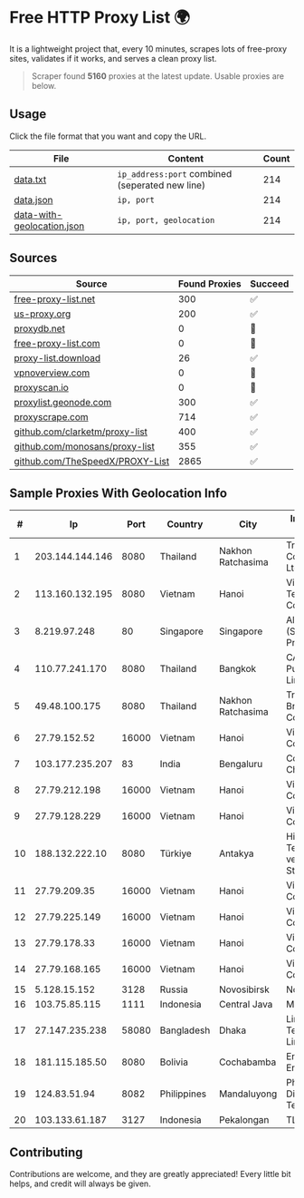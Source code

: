 
# Free HTTP Proxy List 🌍

It is a lightweight project that, every 10 minutes, scrapes lots of free-proxy sites, validates if it works, and serves a clean proxy list.


> Scraper found **5160** proxies at the latest update. Usable proxies are below.

## Usage

Click the file format that you want and copy the URL.


|File|Content|Count|
|----|-------|-----|
|[data.txt](https://raw.githubusercontent.com/themiralay/Proxy-List-World/master/data.txt)|`ip_address:port` combined (seperated new line)|214|
|[data.json](https://raw.githubusercontent.com/themiralay/Proxy-List-World/master/data.json)|`ip, port`|214|
|[data-with-geolocation.json](https://raw.githubusercontent.com/themiralay/Proxy-List-World/master/data-with-geolocation.json)|`ip, port, geolocation`|214|

## Sources

|Source|Found Proxies|Succeed|
|------|-------------|-------|
|[free-proxy-list.net](https://free-proxy-list.net)|300|✅|
|[us-proxy.org](https://www.us-proxy.org)|200|✅|
|[proxydb.net](http://proxydb.net)|0|🚫|
|[free-proxy-list.com](https://free-proxy-list.com/?page=&port=&type%5B%5D=http&type%5B%5D=https&up_time=0&search=Search)|0|🚫|
|[proxy-list.download](https://www.proxy-list.download/HTTP)|26|✅|
|[vpnoverview.com](https://vpnoverview.com/privacy/anonymous-browsing/free-proxy-servers)|0|🚫|
|[proxyscan.io](https://www.proxyscan.io)|0|🚫|
|[proxylist.geonode.com](https://proxylist.geonode.com/api/proxy-list?limit=300&page=1&sort_by=lastChecked&sort_type=desc&protocols=http,https)|300|✅|
|[proxyscrape.com](https://api.proxyscrape.com/v2/?request=displayproxies&protocol=http&timeout=10000&country=all&ssl=all&anonymity=all)|714|✅|
|[github.com/clarketm/proxy-list](https://raw.githubusercontent.com/clarketm/proxy-list/master/proxy-list-raw.txt)|400|✅|
|[github.com/monosans/proxy-list](https://raw.githubusercontent.com/monosans/proxy-list/main/proxies/http.txt)|355|✅|
|[github.com/TheSpeedX/PROXY-List](https://raw.githubusercontent.com/TheSpeedX/PROXY-List/master/http.txt)|2865|✅|


## Sample Proxies With Geolocation Info

|#|Ip|Port|Country|City|Internet Service Provider|
|-|--|----|-------|----|-------------------------|
|1|203.144.144.146|8080|Thailand|Nakhon Ratchasima|True Internet Corporation CO. Ltd.|
|2|113.160.132.195|8080|Vietnam|Hanoi|VietNam Post and Telecom Corporation|
|3|8.219.97.248|80|Singapore|Singapore|Alibaba Cloud (Singapore) Private Limited|
|4|110.77.241.170|8080|Thailand|Bangkok|CAT Telecom Public Company Limited|
|5|49.48.100.175|8080|Thailand|Nakhon Ratchasima|Triple T Broadband Public Company Limited|
|6|27.79.152.52|16000|Vietnam|Hanoi|Viettel Corporation|
|7|103.177.235.207|83|India|Bengaluru|Coastal Live Channel|
|8|27.79.212.198|16000|Vietnam|Hanoi|Viettel Corporation|
|9|27.79.128.229|16000|Vietnam|Hanoi|Viettel Corporation|
|10|188.132.222.10|8080|Türkiye|Antakya|High Speed Telekomunikasyon ve Hab. Hiz. Ltd. Sti.|
|11|27.79.209.35|16000|Vietnam|Hanoi|Viettel Corporation|
|12|27.79.225.149|16000|Vietnam|Hanoi|Viettel Corporation|
|13|27.79.178.33|16000|Vietnam|Hanoi|Viettel Corporation|
|14|27.79.168.165|16000|Vietnam|Hanoi|Viettel Corporation|
|15|5.128.15.152|3128|Russia|Novosibirsk|Novotelecom Ltd|
|16|103.75.85.115|1111|Indonesia|Central Java|MEGADATA|
|17|27.147.235.238|58080|Bangladesh|Dhaka|Link3 Technologies Limited|
|18|181.115.185.50|8080|Bolivia|Cochabamba|Entel S.A. - EntelNet|
|19|124.83.51.94|8082|Philippines|Mandaluyong|Philippine Long Distance Telephone Co.|
|20|103.133.61.187|3127|Indonesia|Pekalongan|TLINK|



## Contributing

Contributions are welcome, and they are greatly appreciated! Every
little bit helps, and credit will always be given.

